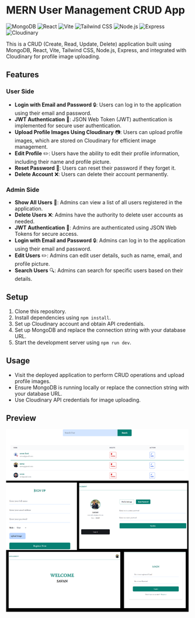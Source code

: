 # MERN User Management CRUD App

![MongoDB](https://img.shields.io/badge/MongoDB-4EA94B?style=for-the-badge&logo=mongodb&logoColor=white)
![React](https://img.shields.io/badge/React-61DAFB?style=for-the-badge&logo=react&logoColor=white)
![Vite](https://img.shields.io/badge/Vite-646CFF?style=for-the-badge&logo=vite&logoColor=white)
![Tailwind CSS](https://img.shields.io/badge/Tailwind_CSS-38B2AC?style=for-the-badge&logo=tailwind-css&logoColor=white)
![Node.js](https://img.shields.io/badge/Node.js-43853D?style=for-the-badge&logo=node.js&logoColor=white)
![Express](https://img.shields.io/badge/Express-000000?style=for-the-badge&logo=express&logoColor=white)
![Cloudinary](https://img.shields.io/badge/Cloudinary-4285F4?style=for-the-badge&logo=cloudinary&logoColor=white)

This is a CRUD (Create, Read, Update, Delete) application built using MongoDB, React, Vite, Tailwind CSS, Node.js, Express, and integrated with Cloudinary for profile image uploading.

## Features

### User Side
- **Login with Email and Password** 🔒: Users can log in to the application using their email and password.
- **JWT Authentication** 🔑: JSON Web Token (JWT) authentication is implemented for secure user authentication.
- **Upload Profile Images Using Cloudinary** 📷: Users can upload profile images, which are stored on Cloudinary for efficient image management.
- **Edit Profile** ✏️: Users have the ability to edit their profile information, including their name and profile picture.
- **Reset Password** 🔑: Users can reset their password if they forget it.
- **Delete Account** ❌: Users can delete their account permanently.

### Admin Side
- **Show All Users** 👥: Admins can view a list of all users registered in the application.
- **Delete Users** ❌: Admins have the authority to delete user accounts as needed.
- **JWT Authentication** 🔑: Admins are authenticated using JSON Web Tokens for secure access.
- **Login with Email and Password** 🔒: Admins can log in to the application using their email and password.
- **Edit Users** ✏️: Admins can edit user details, such as name, email, and profile picture.
- **Search Users** 🔍: Admins can search for specific users based on their details.

## Setup

1. Clone this repository.
2. Install dependencies using `npm install`.
3. Set up Cloudinary account and obtain API credentials.
4. Set up MongoDB and replace the connection string with your database URL.
5. Start the development server using `npm run dev`.

## Usage

- Visit the deployed application to perform CRUD operations and upload profile images.
- Ensure MongoDB is running locally or replace the connection string with your database URL.
- Use Cloudinary API credentials for image uploading.

## Preview

![Alt text](Untitled%20design%20(2).png)

